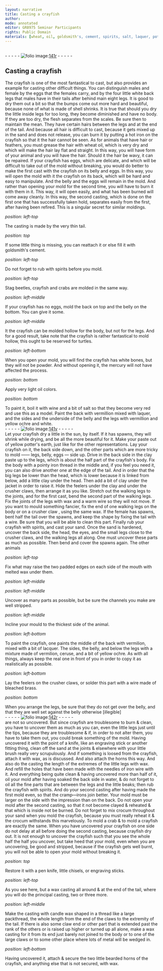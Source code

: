 ```yaml
---
layout: narrative
title: Casting a crayfish
author:
mode: annotated
editor: GR8975 Seminar Participants
rights: Public Domain
materials: [wheat, oil, goldsmith's, cement, spirits, salt, laquer, potter's, earth, clay, clay, wax, lacquer, ceruse, sand, wax, iron, wire, crocum, candle, wax]
---
```


 <br/>- - - - - <a href="http://gallica.bnf.fr/ark:/12148/btv1b10500001g/f287.image"><img src="../assets/photo-icon.png" alt="folio image: " style="display:inline-block; margin-bottom:-3px;"/>141r</a> - - - - - <br/> 
##  <span class="activity">Casting a crayfish</span> 

 
 The <span class="animal">crayfish</span> is one of the most fantastical to cast, but also <span class="activity">provides an example for casting other difficult things</span>. You can distinguish males and female by the eggs that the females carry, and by the four little white back legs that males have in their tails after behind main eight legs. It is good to dry them out a bit so that the bumps come out more hard and beautiful, because none of what is made of shell shrinks. It is true that should you dry the little inside legs for too long, they become diminished and have no body. If they are too dry, the flesh separates from the scales. Be sure then to maintain the mean. They have certain hairs between the legs and at the end of the tail. And because all hair is difficult to cast, because it gets mixed up in the sand and does not release, you can burn it by putting a <span class="tool">hot iron</span> on the crayfish so that it the hair cannot be seen. As for animals that have hair or feathers, you must grease the hair with <span class="material">wheat oil</span>, which is very dry and which will make the hair lay flat and straight. In this way, you will have form of your animal and you will have the hair. Should it the hair be wavy, it can be repaired. If your crayfish has eggs, which are delicate, and which will be difficult to take out of the mold without breaking, you would do better to make the first cast with the crayfish on its belly and eggs. In this way, you will open the mold with it the crayfish on its back, which will be hard and easy to manipulate. And the belly and the eggs will remain in the mold. And rather than opening your mold for the second time, you will have to burn it with them in it. This way, it will open easily, and what has been burned will come away cleanly. In this way, the second casting, which is done on the first one that has successfully taken hold, separates easily from the first, after having been refired. This is a singular secret for similar moldings. 
 
*position: left-top*

 The casting is made by the very thin tail. 
 
*position: top*

 If some little thing is missing, you can reattach it or else fill it with <span class="material">goldsmith's cement</span>. 
 
*position: left-top*

 Do not forget to rub with <span class="material">spirits</span> before you mold. 
 
*position: left-top*

 <span class="animal">Stag beetles</span>, <span class="animal">crayfish</span> and <span class="animal">crabs</span> are molded in the same way. 
 
*position: left-middle*

 If your crayfish has no eggs, mold the back on top and the belly on the bottom. You can give it some. 
 
*position: left-middle*

 It the crayfish can be molded hollow for the body, but not for the legs. And for a good result, take note that the crayfish is rather fantastical to mold hollow, this ought to be reserved for turtles. 
 
*position: left-bottom*

 When you open your mold, you will find the crayfish has white bones, but they will not be powder. And without opening it, the mercury will not have affected the process. 
 
*position: bottom*

 Apply very light oil colors. 
 
*position: bottom*

 To paint it, boil it with wine and a bit of <span class="material">salt</span> so that they become very red and use this as a model. Paint the back with <span class="color">vermillion</span> mixed with <span class="material">laquer</span>, and the sides and the underside of the belly and the legs with <span class="color">vermillion</span> and <span class="color">yellow ochre</span> and <span class="color">white</span>. 
 <br/>- - - - - <a href="http://gallica.bnf.fr/ark:/12148/btv1b10500001g/f288.image"><img src="../assets/photo-icon.png" alt="folio image: " style="display:inline-block; margin-bottom:-3px;"/>141v</a> - - - - - <br/> 
 Let your crayfish dry a little in the sun, by itself. If it has spawns, they will shrink while drying, and be all the more beautiful for it. Make your paste out of yellow <span class="material">potter's earth</span>, just like for the other representations. Lay your crayfish on it, the back side down, and the other parts which are more tricky to mold —— legs, belly, eggs — side up. Drive in the back side in the clay paste up to the legs, which is about the half part of the crayfish's body. Fix the body with a pointy iron thread in the middle and, if you feel you need it, you can also drive another one at the edge of the tail. And in order that the big legs be lower than the head, which is lower because it is linked from below, add a little <span class="material">clay</span> under the head. Then add a bit of <span class="material">clay</span> under the jacket in order to raise it. Hide the feelers under the clay and under the crusher claws, then arrange it as you like. Stretch out the walking legs to the joints, and for the first cast, bend the second part of the walking legs. Fix the joints of the legs with wax and a warm wire so they will not move. If you want to mould something fancier, fix the end of one walking legs on the body or on a crusher claw , using the same <span class="material">wax</span>. If the female has spawns, bent half the tail over the spawns, and keep the shape by fixing the tail with a wire. Be sure that you will be able to clean this part. Finally rub your crayfish with spirits, and cast your sand. Once the sand is hardened, uncover the back side, the head, the eyes, and the small legs close to the crusher claws, and the walking legs all along. One must uncover these parts as much as possible. Then bend and cover the spawns again. The other animals 
 
*position: left-top*

 Fix what may raise the two padded edges on each side of the mouth with melted wax under them. 
 
*position: left-middle*

 <span class="image"></span> 
  
*position: left-middle*

 Uncover as many parts as possible, but be sure the channels you make are well stripped. 
 
*position: left-middle*

 Incline your mould to the thickest side of the animal. 
 
*position: left-bottom*

 To paint the crayfish, one paints the middle of the back with <span class="color">vermilion</span>, mixed with a bit of <span class="material">lacquer</span>. The sides, the belly, and below the legs with a mixture made of <span class="color">vermilion</span>, <span class="material">ceruse</span>, and a bit of <span class="color">yellow ochre</span>. As with all things, always keep the real one in front of you in order to copy it as realistically as possible. 
 
*position: left-bottom*

 Lay the feelers on the crusher claws, or solder this part with a wire made of bleached brass. 
 
*position: bottom*

 When you arrange the legs, be sure that they do not get over the belly, and that they are well set against the belly otherwise [illegible] 
 <br/>- - - - - <a href="http://gallica.bnf.fr/ark:/12148/btv1b10500001g/f289.image"><img src="../assets/photo-icon.png" alt="folio image: " style="display:inline-block; margin-bottom:-3px;"/>142r</a> - - - - - <br/> 
 are not so uncovered. But since crayfish are troublesome to burn & clean, you have to uncover them as much as you can, even the little legs just until the tips, because they are troublesome & if, in order to not alter them, you have to take them out, you could break something of the mold. Having uncovered it with the point of a <span class="tool">knife</span>, like an <span class="tool">engraving stick</span> or another fitting thing, clean off the <span class="material">sand</span> at the joints & elsewhere with your little brush really very scrupulously. And if something is loosed from the <span class="animal">crayfish</span>, attach it with <span class="material">wax</span>, as is discussed. And also attach the horns this way. And also do the casting the length of the extremes of the little legs with wax. And refill the holes that have been made with the needles of <span class="material">iron wire</span> with it. And everything being quite clean & having uncovered more than half of it, oil your mold after having soaked the back side in water, & do not forget to oil all the fine parts that are between the legs and the little beaks; then rub the crayfish with spirits. And do your second casting after having made the first mold even, so that the cramp—irons join better. Your mold must be larger on the side with the impression than on the back. Do not open your mold after the second casting, so that it not become clayed & reheated & that which is inside not be burned. Do not forget to mix crocum throughout your sand when you mold the crayfish, because you must really reheat it & the <span class="material">crocum</span> withstands this marvelously. <span class="activity">To mold a crab & to <span class="activity"></span>mold a crayfish are exactly the same</span>. When you have uncovered your crayfish on one side do not delay at all before doing the second casting, because crayfish dry out. It is not enough to uncover the crayfish such that you see the whole half the half you uncover, but take heed that your mold, even when you are uncovering, be good and stripped, because if the crayfish gets well burnt, you will not be able to open your mold without breaking it. 
 
*position: top*

 Restore it with a <span class="tool">pen knife, little chisels, or engraving sticks</span>. 
 
*position: left-top*

 As you see here, but a wax casting all around & at the end of the tail, where you will do the principal casting, two or three more. <span class="image"></span> 
  
*position: left-middle*

 Make the casting with <span class="material">candle wax</span> shaped in a thread like a large packthread, the whole length from the end of the claws to the extremity of the tail. If there is also some claw end or other part that is extended past the rank of the others or is raised up higher or turned up all alone, make a wax casting for it from its end just barely not joined to the body or to one of the large claws or to some other place where lots of metal will be wedged in. 
 
*position: left-bottom*

 Having uncovered it, attach & secure the two little bearded horns of the crayfish, and anything else that is not secured, with wax. 
 